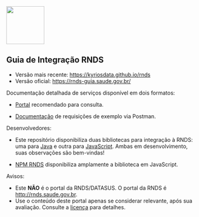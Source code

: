 <img src="./media/guia.png" width="100px">

## Guia de Integração RNDS

- Versão mais recente: https://kyriosdata.github.io/rnds
- Versão oficial: https://rnds-guia.saude.gov.br/

Documentação detalhada de serviços disponível em dois formatos:

- [Portal](https://documenter.getpostman.com/view/2163377/TVRd9Wad) recomendado para consulta.

- [Documentação](https://documenter.getpostman.com/view/215332/TVewY47S) de requisições de exemplo via Postman.

Desenvolvedores:

- Este repositório disponibiliza duas bibliotecas para integração à RNDS: uma para [Java](projetos/rnds-java) e outra para [JavaScript](./projetos/rnds-js). Ambas em desenvolvimento, suas observações são bem-vindas!

- [NPM RNDS](https://www.npmjs.com/package/rnds) disponibiliza amplamente a biblioteca em JavaScript.

Avisos:

- Este **NÃO** é o portal da RNDS/DATASUS. O portal da RNDS é http://rnds.saude.gov.br.
- Use o conteúdo deste portal apenas se considerar relevante,
  após sua avaliação. Consulte a [licença](LICENSE) para detalhes.
